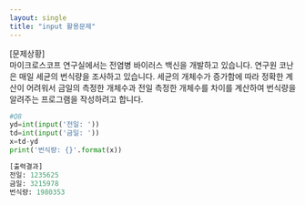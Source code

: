 ```yaml
---
layout: single
title: "input 활용문제"
---
```


[문제상황]  
마이크로스코프 연구실에서는 전염병 바이러스 백신을 개발하고 있습니다. 연구원 코난은 매일 세균의 번식량을 조사하고 있습니다.
세균의 개체수가 증가함에 따라 정확한 계산이 어려워서 금일의 측정한 개체수과 전일 측정한 개체수를 차이를 계산하여 번식량을 알려주는
프로그램을 작성하려고 합니다.

```python
#Q8
yd=int(input('전일: '))
td=int(input('금일: '))
x=td-yd
print('번식량: {}'.format(x))
```
```python
[출력결과]  
전일: 1235625  
금일: 3215978  
번식량: 1980353
```
